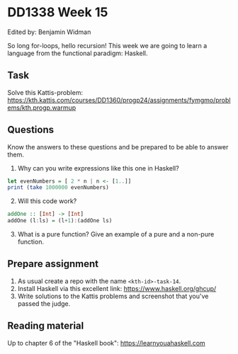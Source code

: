 # DD1338 Week 15
Edited by: Benjamin Widman

So long for-loops, hello recursion!
This week we are going to learn a language from the functional paradigm: Haskell.

## Task
Solve this Kattis-problem: https://kth.kattis.com/courses/DD1360/progp24/assignments/fymgmo/problems/kth.progp.warmup

## Questions
Know the answers to these questions and be prepared to be able to answer them.

1. Why can you write expressions like this one in Haskell?
```haskell
let evenNumbers = [ 2 * n | n <- [1..]]
print (take 1000000 evenNumbers)
```

2. Will this code work?
```haskell
addOne :: [Int] -> [Int]
addOne (l:ls) = (l+1):(addOne ls)
```

3. What is a pure function? Give an example of a pure and a non-pure function.
 
## Prepare assignment
1. As usual create a repo with the name `<kth-id>-task-14`.
2. Install Haskell via this excellent link: https://www.haskell.org/ghcup/
3. Write solutions to the Kattis problems and screenshot that you've passed the judge.

## Reading material
Up to chapter 6 of the "Haskell book": https://learnyouahaskell.com

